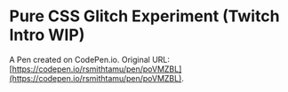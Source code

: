 # Pure CSS Glitch Experiment (Twitch Intro WIP)

A Pen created on CodePen.io. Original URL: [https://codepen.io/rsmithtamu/pen/poVMZBL](https://codepen.io/rsmithtamu/pen/poVMZBL).

